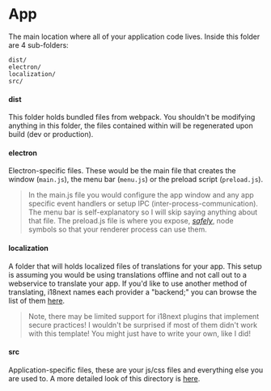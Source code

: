 # App
The main location where all of your application code lives. Inside this folder are 4 sub-folders:
```
dist/
electron/
localization/
src/
```

#### dist
This folder holds bundled files from webpack. You shouldn't be modifying anything in this folder, the files contained within will be regenerated upon build (dev or production).

#### electron
Electron-specific files. These would be the main file that creates the window (`main.js`), the menu bar (`menu.js`) or the preload script (`preload.js`).

> In the main.js file you would configure the app window and any app specific event handlers or setup IPC (inter-process-communication). The menu bar is self-explanatory so I will skip saying anything about that file. The preload.js file is where you expose, [_safely_](https://blog.doyensec.com/2019/04/03/subverting-electron-apps-via-insecure-preload.html), node symbols so that your renderer process can use them.

#### localization
A folder that will holds localized files of translations for your app. This setup is assuming you would be using translations offline and not call out to a webservice to translate your app. If you'd like to use another method of translating, i18next names each provider a "backend;" you can browse the list of them [here](https://www.i18next.com/overview/plugins-and-utils#backends).

> Note, there may be limited support for i18next plugins that implement secure practices! I wouldn't be surprised if most of them didn't work with this template! You might just have to write your own, like I did!

#### src
Application-specific files, these are your js/css files and everything else you are used to. A more detailed look of this directory is [here](https://github.com/reZach/secure-electron-template/blob/master/docs/src.md).